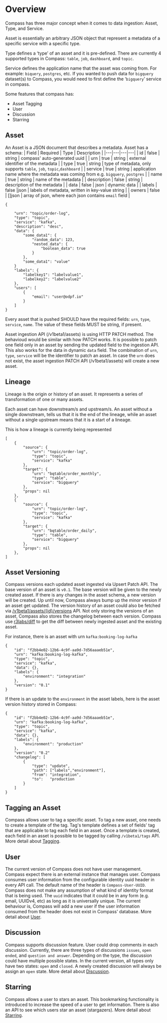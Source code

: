 # Overview

Compass has three major concept when it comes to data ingestion: Asset, Type, and Service.

Asset is essentially an arbitrary JSON object that represent a metadata of a specific service with a specific type.

Type defines a ‘type’ of an asset and it is pre-defined. There are currently 4 supported types in Compass: `table`, `job`, `dashboard`, and `topic`.
 
Service defines the application name that the asset was coming from. For example: `biquery`, `postgres`, etc. If you wanted to push data for `bigquery` dataset\(s\) to Compass, you would need to first define the ‘`bigquery`’ service in compass.

Some features that compass has:
* Asset Tagging
* User
* Discussion
* Starring

## Asset

An Asset is a JSON document that describes a metadata. Asset has a schema:
|  Field | Required | Type   | Description |
|---|---|---|---|
|  id | false |  string |  compass' auto-generated uuid |
|  urn | true | string |  external identifier of the metadata |
|  type | true | string  |  type of metadata, only supports `table`, `job`, `topic`,`dashboard` |
|  service | true | string  |  application name where the metadata was coming from e.g. `bigquery`, `postgres` |
|  name | true | string  |  name of the metadata |
|  description | false | string  | description of the metadata  |
|  data | false | json |  dynamic data |
|  labels | false |json  |  labels of metadata, written in key-value string  |
|  owners | false | []json | array of json, where each json contains `email` field  |

```text
{

    "urn": "topic/order-log",
    "type": "topic",
    "service": "kafka",
    "description": "desc",
    "data": {
        "some_data1": {
            "random_data": 123,
            "nested_data": {
                "boolean_data": true
            }
        }, 
        "some_data1": "value"
    }
    "labels": {
        "labelkey1": "labelvalue1", 
        "labelkey2": "labelvalue2"
    },
    "users": [
        {
            "email": "user@odpf.io"
        }
    ]
}
```

Every asset that is pushed SHOULD have the required fields: `urn`, `type`, `service`, `name`. The value of these fields MUST be string, if present. 

Asset ingestion API \(/v1beta1/assets\) is using HTTP PATCH method. The behavioud would be similar with how PATCH works. It is possible to patch one field only in an asset by sending the updated field to the ingestion API. This also works for the data in dynamic `data` field. The combination of `urn`, `type`, `service` will be the identifier to patch an asset.
In case the `urn` does not exist, the asset ingestion PATCH API \(/v1beta1/assets\) will create a new asset.

## Lineage

Lineage is the origin or history of an asset. It represents a series of transformation of one or many assets.

Each asset can have downstream/s and upstream/s. An asset without a single downstream, tells us that it is the end of the lineage, while an asset without a single upstream means that it is a start of a lineage.

This is how a lineage is currently being represented
```text
[
    {
        "source": {
            "urn": "topic/order-log",
            "type": "topic",
            "service": "kafka"
        },
        "target": {
            "urn": "bqtable/order_monthly",
            "type": "table",
            "service": "bigquery"
        },
        "props": nil
    },    
    {
        "source": {
            "urn": "topic/order-log",
            "type": "topic",
            "service": "kafka"
        },
        "target": {
            "urn": "bqtable/order_daily",
            "type": "table",
            "service": "bigquery"
        },
        "props": nil
    },
]
```

## Asset Versioning
Compass versions each updated asset ingested via Upsert Patch API. The base version of an asset is `v0.1`. The base version will be given to the newly created asset. If there is any changes in the asset schema, a new version will be created. 
Up until now, Compass always bump up the minor version if an asset get updated. The version history of an asset could also be fetched via [/v1beta1/assets/{id}/versions](https://github.com/odpf/compass/blob/main/third_party/OpenAPI/compass.swagger.json) API.
Not only storing the versions of an asset, Compass also stores the changelog between each version. Compass use [r3labs/diff](https://github.com/r3labs/diff) to get the diff between newly ingested asset and the existing asset.

For instance, there is an asset with urn `kafka:booking-log-kafka`
```text
{
    "id": "f2bb4e02-12b6-4c9f-aa9d-7d56aaaeb51e",
    "urn": "kafka:booking-log-kafka",
    "type": "topic",
    "service": "kafka",
    "data": {},
    "labels": {
        "environment": "integration"
    },
    "version": "0.1"
}
```

If there is an update to the `environment` in the asset labels, here is the asset version history stored in Compass:
```text
{
    "id": "f2bb4e02-12b6-4c9f-aa9d-7d56aaaeb51e",
    "urn": "kafka:booking-log-kafka",
    "type": "topic",
    "service": "kafka",
    "data": {},
    "labels": {
        "environment": "production"
    },
    "version": "0.2"
    "changelog": [
        {
            "type": "update",
            "path": ["labels","environment"],
            "from": "integration",
            "to":   "production
        }
    ]
}
```

## Tagging an Asset
Compass allows user to tag a specific asset. To tag a new asset, one needs to create a template of the tag. Tag's template defines a set of fields' tag that are applicable to tag each field in an asset.
Once a template is created, each field in an asset is possible to be tagged by calling `/v1beta1/tags` API. More detail about [Tagging](../guides/tagging.md).

## User
The current version of Compass does not have user management. Compass expect there is an external instance that manages user. Compass consumes user information from the configurable identity uuid header in every API call. The default name of the header is `Compass-User-UUID`. 
Compass does not make any assumption of what kind of identity format that is being used. The `uuid` indicates that it could be in any form (e.g. email, UUIDv4, etc) as long as it is universally unique.
The current behaviour is, Compass will add a new user if the user information consumed from the header does not exist in Compass' database. More detail about [User](./user.md).
## Discussion
Compass supports discussion feature. User could drop comments in each discussion. Currently, there are three types of discussions `issues`, `open ended`, and `question and answer`. Depending on the type, the discussion could have multiple possible states. In the current version, all types only have two states: `open` and `closed`. A newly created discussion will always be assign an `open` state. More detail about [Discussion](../guides/discussion.md).

## Starring
Compass allows a user to stars an asset. This bookmarking functionality is introduced to increase the speed of a user to get information. There is also an API to see which users star an asset (stargazers). More detail about [Starring](../guides/starring.md).